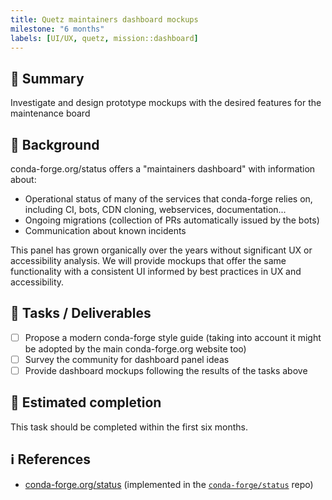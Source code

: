 ```yaml
---
title: Quetz maintainers dashboard mockups
milestone: "6 months"
labels: [UI/UX, quetz, mission::dashboard]
---
```


## 📌 Summary

Investigate and design prototype mockups with the desired features for the maintenance board

## 📝 Background

conda-forge.org/status offers a "maintainers dashboard" with information about:

- Operational status of many of the services that conda-forge relies on, including CI, bots, CDN cloning, webservices, documentation...
- Ongoing migrations (collection of PRs automatically issued by the bots)
- Communication about known incidents

This panel has grown organically over the years without significant UX or accessibility analysis. 
We will provide mockups that offer the same functionality with a consistent UI informed by best practices in UX and accessibility.

## 🚀 Tasks / Deliverables

- [ ] Propose a modern conda-forge style guide (taking into account it might be adopted by the main conda-forge.org website too)
- [ ] Survey the community for dashboard panel ideas
- [ ] Provide dashboard mockups following the results of the tasks above

## 📅 Estimated completion

This task should be completed within the first six months.

## ℹ️ References

- [conda-forge.org/status](https://conda-forge.org/status) (implemented in the [`conda-forge/status`](https://github.com/conda-forge/status) repo)
